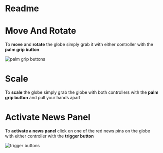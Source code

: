 # Readme

# Move And Rotate 

To **move** and **rotate** the globe simply grab it with either controller with the **palm grip button**

![palm grip buttons](https://i.postimg.cc/DwGLDjFF/controller-Palm.png)
# Scale

To **scale**  the globe simply grab the globe with both controllers with the **palm grip button** and pull your hands apart

# Activate News Panel

To **activate a news panel** click on one of the red news pins on the globe with either controller with the **trigger button**

![trigger buttons](https://i.postimg.cc/ydjFjDKZ/controller-Trigger.png)

